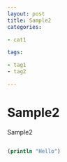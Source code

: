 ```yaml
---
layout: post
title: Sample2
categories:

- cat1

tags:

- tag1
- tag2

---
```



# Sample2

Sample2

```clojure

(println "Hello")
```
